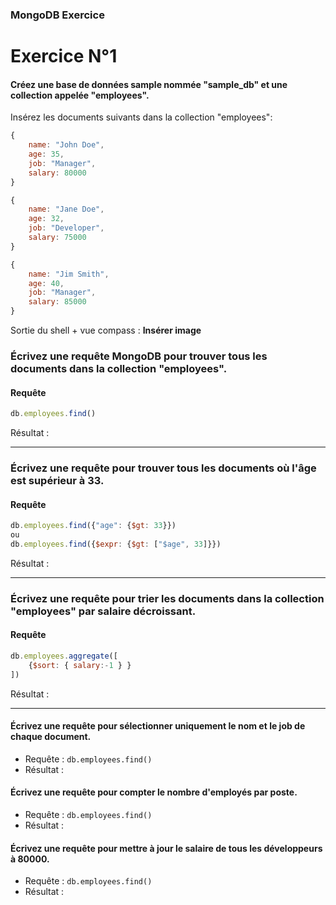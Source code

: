 ### MongoDB Exercice
# Exercice N°1
#### Créez une base de données sample nommée "sample_db" et une collection appelée "employees".
Insérez les documents suivants dans la collection "employees":

````js
{
    name: "John Doe",
    age: 35,
    job: "Manager",
    salary: 80000
}

{
    name: "Jane Doe",
    age: 32,
    job: "Developer",
    salary: 75000
}

{
    name: "Jim Smith",
    age: 40,
    job: "Manager",
    salary: 85000
}
````
Sortie du shell + vue compass :
**Insérer image**

### Écrivez une requête MongoDB pour trouver tous les documents dans la collection "employees".
#### Requête
````js 
db.employees.find()
````
Résultat :

---

### Écrivez une requête pour trouver tous les documents où l'âge est supérieur à 33.
#### Requête
````js 
db.employees.find({"age": {$gt: 33}})
ou
db.employees.find({$expr: {$gt: ["$age", 33]}})
````
Résultat :

---

### Écrivez une requête pour trier les documents dans la collection "employees" par salaire décroissant.
#### Requête
````js 
db.employees.aggregate([
    {$sort: { salary:-1 } }
])
````
Résultat :

---

#### Écrivez une requête pour sélectionner uniquement le nom et le job de chaque document.
- Requête : ``db.employees.find()``
- Résultat :

#### Écrivez une requête pour compter le nombre d'employés par poste.
- Requête : ``db.employees.find()``
- Résultat :

#### Écrivez une requête pour mettre à jour le salaire de tous les développeurs à 80000.
- Requête : ``db.employees.find()``
- Résultat :